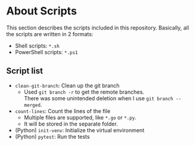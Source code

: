 # About Scripts

This section describes the scripts included in this repository.
Basically, all the scripts are written in 2 formats:

- Shell scripts: `*.sh`
- PowerShell scripts: `*.ps1`

## Script list

- `clean-git-branch`: Clean up the git branch
  - Used `git branch -r` to get the remote branches.  
    There was some unintended deletion when I use `git branch --merged`.
- `count-lines`: Count the lines of the file
  - Multiple files are supported, like `*.go` or `*.py`.
  - It will be stored in the separate folder.
- (Python) `init-venv`: Initialize the virtual environment
- (Python) `pytest`: Run the tests
